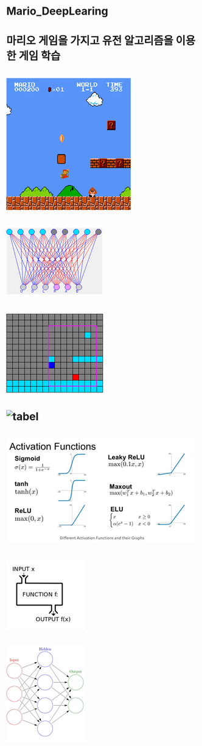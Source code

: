 # Mario_DeepLearing
# 마리오 게임을 가지고 유전 알고리즘을 이용한 게임 학습
    
# ![tabel](game_.png) 
# ![tabel](label_.png) 
# ![tabel](label2.png)
# ![tabel](labe2.png)
# ![tabel](label3.png)
# ![tabel](label4.png) 
# ![tabel](label5.png)



